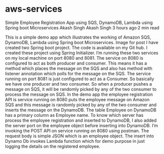 # aws-services

Simple Employee Registration App using SQS, DynamoDB, Lambda using Spring boot Microservices
Akash Singh
Akash Singh
3 hours ago·2 min read



This is a simple demo app which illustrates the working of Amazon SQS, DynamoDB, Lambda using Spring boot Microservices.
Image for post
I have created two Spring boot project. The code is available on my Git hub. I created these project using Spring Initializer. I’m running these two services on my local machine on port 8080 and 8081.
The service on 8080 is configured to act as both producer and consumer. This means it has a method which places the message on the SQS and also has method with listener annotation which polls for the message on the SQS.
The service running on port 8081 is just configured to act as a Consumer. So basically we have one producer and two consumer. So when a producer pushes a message on SQS, it will be randomly picked by any of the two consumer to process the message on SQS.
In the demo app the employee registration API is service running on 8080 puts the employee message on Amazon SQS and this message is randomly picked by any of the two consumer and inserts the message on the DynamoDB. The table Employee on DynamoDB has a primary column as Employee name.
To know which server has process the employee registration and inserted to DynamoDB, I also added the server port on the employee object before inserting into DynamoDB. I’m invoking the POST API on service running on 8080 using postman. The request body is simple JSON which is an employee object.
The insert into Dynamo Db invokes Lambda function which for demo purpose in just logging the details on the registered employee.
